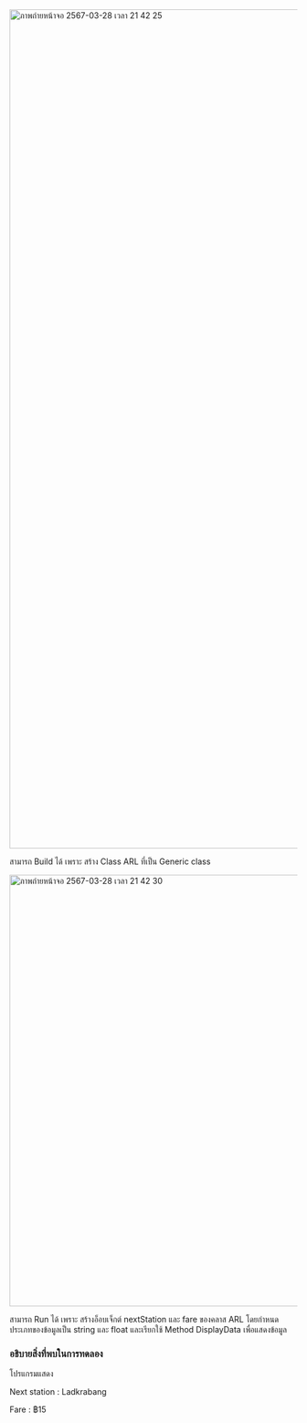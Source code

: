 <img width="1470" alt="ภาพถ่ายหน้าจอ 2567-03-28 เวลา 21 42 25" src="https://github.com/omelaweng/03376836-OOP-2566-Lab-14/assets/144561325/a6a7e88b-51e5-45e9-b6de-db64dd2ff201">

สามารถ Build ได้ เพราะ สร้าง Class ARL ที่เป็น Generic class

<img width="756" alt="ภาพถ่ายหน้าจอ 2567-03-28 เวลา 21 42 30" src="https://github.com/omelaweng/03376836-OOP-2566-Lab-14/assets/144561325/d2bcdf19-95b3-49c4-a8fd-1719077f0035">

สามารถ Run ได้ เพราะ สร้างอ็อบเจ็กต์ nextStation และ fare ของคลาส ARL โดยกำหนดประเภทของข้อมูลเป็น string และ float และเรียกใช้ Method DisplayData เพื่อแสดงข้อมูล

### อธิบายสิ่งที่พบในการทดลอง
โปรแกรมแสดง

Next station : Ladkrabang

Fare : ฿15

